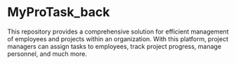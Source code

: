 # MyProTask_back
This repository provides a comprehensive solution for efficient management of employees and projects within an organization. With this platform, project managers can assign tasks to employees, track project progress, manage personnel, and much more.
